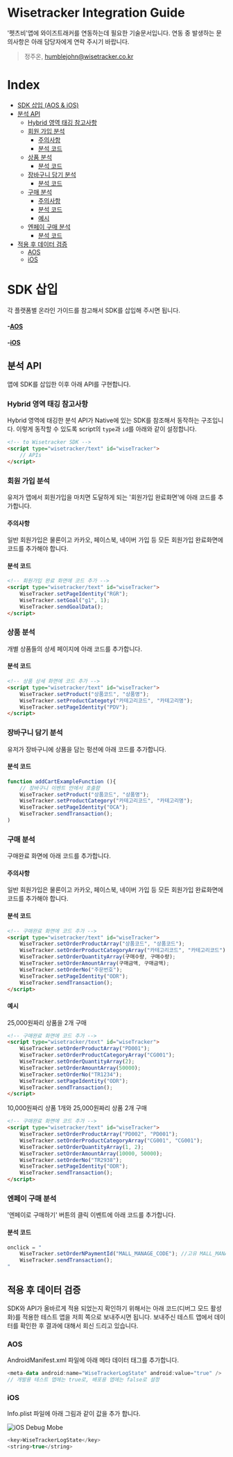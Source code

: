 # Wisetracker Integration Guide
'펫츠비'앱에 와이즈트래커를 연동하는데 필요한 기술문서입니다. 연동 중 발생하는 문의사항은 아래 담당자에게 연락 주시기 바랍니다.

> 정주온, humblejohn@wisetracker.co.kr

# Index
* [SDK 삽입 (AOS & iOS)](./petsbe.md#SDK-삽입)
* [분석 API](./petsbe.md#분석-API)
	* [Hybrid 영역 태깅 참고사항](./petsbe.md#Hybrid-영역-태깅-참고사항)
	* [회원 가입 분석](./petsbe.md#회원-가입-분석)
		* [주의사항](./petsbe.md#주의사항)
		* [분석 코드](./petsbe.md#분석-코드)
	* [상품 분석](./petsbe.md#상품-분석)
		* [분석 코드](./petsbe.md#분석-코드-1)
	* [장바구니 담기 분석](./petsbe.md#장바구니-담기-분석)
		* [분석 코드](./petsbe.md#분석-코드-2)
	* [구매 분석](./petsbe.md#구매-분석)
		* [주의사항](./petsbe.md#주의사항-1)
		* [분석 코드](./petsbe.md#분석-코드-3)
		* [예시](./petsbe.md#예시)
	* [엔페이 구매 분석](./petsbe.md#엔페이-구매-분석)
		* [분석 코드](./petsbe.md#분석-코드-4)
* [적용 후 데이터 검증](./petsbe.md#적용-후-데이터-검증)
	* [AOS](./petsbe.md#AOS)
	* [iOS](./petsbe.md#iOS)


# SDK 삽입
각 플랫폼별 온라인 가이드를 참고해서 SDK를 삽입해 주시면 됩니다.

#### -[AOS](https://bintray.com/beta/#/tracker/maven/SDK_V1?tab=readme)
#### -[iOS](https://github.com/WisetrackerTechteam/wisetrackerSDK)

## 분석 API
앱에 SDK를 삽입한 이후 아래 API를 구현합니다.

### Hybrid 영역 태깅 참고사항
Hybrid 영역에 태깅한 분석 API가 Native에 있는 SDK를 참조해서 동작하는 구조입니다. 이렇게 동작할 수 있도록 script의 `type`과 `id`를 아래와 같이 설정합니다.
``` html
<!-- to Wisetracker SDK -->
<script type="wisetracker/text" id="wiseTracker">
	// APIs
</script>
```

### 회원 가입 분석
유저가 앱에서 회원가입을 마치면 도달하게 되는 '회원가입 완료화면'에 아래 코드를 추가합니다.

#### 주의사항
일반 회원가입은 물론이고 카카오, 페이스북, 네이버 가입 등 모든 회원가입 완료화면에 코드를 추가해야 합니다.

#### 분석 코드
``` html
<!-- 회원가입 완료 화면에 코드 추가 -->
<script type="wisetracker/text" id="wiseTracker">
	WiseTracker.setPageIdentity("RGR");
	WiseTracker.setGoal("g1", 1);
	WiseTracker.sendGoalData();
</script>
```

### 상품 분석
개별 상품들의 상세 페이지에 아래 코드를 추가합니다.

#### 분석 코드
``` html
<!-- 상품 상세 화면에 코드 추가 -->
<script type="wisetracker/text" id="wiseTracker">
	WiseTracker.setProduct("상품코드", "상품명");
	WiseTracker.setProductCategoty("카테고리코드", "카테고리명");
	WiseTracker.setPageIdentity("PDV");
</script>
```

### 장바구니 담기 분석
유저가 장바구니에 상품을 담는 펑션에 아래 코드를 추가합니다.

#### 분석 코드
``` javascript
function addCartExampleFunction (){
	// 장바구니 이벤트 안에서 호출함
	WiseTracker.setProduct("상품코드", "상품명");
	WiseTracker.setProductCategory("카테고리코드", "카테고리명");
	WiseTracker.setPageIdentity("OCA");
	WiseTracker.sendTransaction();
)
```

### 구매 분석
구매완료 화면에 아래 코드를 추가합니다.

#### 주의사항
일반 회원가입은 물론이고 카카오, 페이스북, 네이버 가입 등 모든 회원가입 완료화면에 코드를 추가해야 합니다.

#### 분석 코드
``` html
<!-- 구매완료 화면에 코드 추가 -->
<script type="wisetracker/text" id="wiseTracker">
	WiseTracker.setOrderProductArray("상품코드", "상품코드");
	WiseTracker.setOrderProductCategoryArray("카테고리코드", "카테고리코드");
	WiseTracker.setOrderQuantityArray(구매수량, 구매수량);
	WiseTracker.setOrderAmountArray(구매금액, 구매금액);
	WiseTracker.setOrderNo("주문번호");
	WiseTracker.setPageIdentity("ODR");
	WiseTracker.sendTransaction();
</script>
```

#### 예시
25,000원짜리 상품을 2개 구매
``` html
<!-- 구매완료 화면에 코드 추가 -->
<script type="wisetracker/text" id="wiseTracker">
	WiseTracker.setOrderProductArray("PD001");
	WiseTracker.setOrderProductCategoryArray("CG001");
	WiseTracker.setOrderQuantityArray(2);
	WiseTracker.setOrderAmountArray(50000);
	WiseTracker.setOrderNo("TR1234");
	WiseTracker.setPageIdentity("ODR");
	WiseTracker.sendTransaction();
</script>
```

10,000원짜리 상품 1개와 25,000원짜리 상품 2개 구매
``` html
<!-- 구매완료 화면에 코드 추가 -->
<script type="wisetracker/text" id="wiseTracker">
	WiseTracker.setOrderProductArray("PD002", "PD001");
	WiseTracker.setOrderProductCategoryArray("CG001", "CG001");
	WiseTracker.setOrderQuantityArray(1, 2);
	WiseTracker.setOrderAmountArray(10000, 50000);
	WiseTracker.setOrderNo("TR2938");
	WiseTracker.setPageIdentity("ODR");
	WiseTracker.sendTransaction();
</script>
```

### 엔페이 구매 분석
'엔페이로 구매하기' 버튼의 클릭 이벤트에 아래 코드를 추가합니다.

#### 분석 코드
``` javascript
onclick = "
	WiseTracker.setOrderNPaymentId("MALL_MANAGE_CODE"); //고유 MALL_MANAGE_CODE 입력
	WiseTracker.sendTransaction();
"
```

## 적용 후 데이터 검증
SDK와 API가 올바르게 적용 되었는지 확인하기 위해서는 아래 코드(디버그 모드 활성화)를 적용한 테스트 앱을 저희 쪽으로 보내주시면 됩니다. 보내주신 테스트 앱에서 데이터를 확인한 후 결과에 대해서 회신 드리고 있습니다.

### AOS
AndroidManifest.xml 파일에 아래 메타 데이터 태그를 추가합니다.
``` kotlin
<meta-data android:name="WiseTrackerLogState" android:value="true" />
// 개발용 테스트 앱에는 true로, 배포용 앱에는 false로 설정
```

### iOS
Info.plist 파일에 아래 그림과 같이 값을 추가 합니다.

![iOS Debug Mobe](http://www.wisetracker.co.kr/wp-content/uploads/2019/05/ios-debug.png)

``` swift
<key>WiseTrackerLogState</key>
<string>true</string>
```
